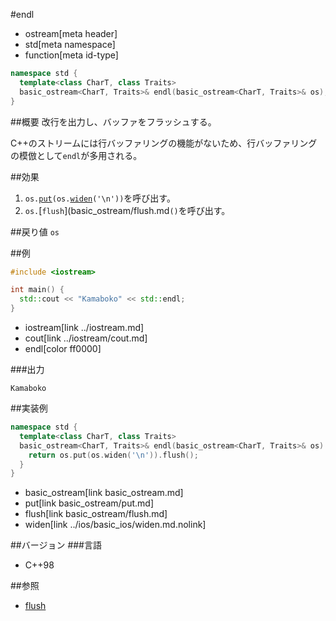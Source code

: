 #endl
* ostream[meta header]
* std[meta namespace]
* function[meta id-type]

```cpp
namespace std {
  template<class CharT, class Traits>
  basic_ostream<CharT, Traits>& endl(basic_ostream<CharT, Traits>& os);
}
```

##概要
改行を出力し、バッファをフラッシュする。

C++のストリームには行バッファリングの機能がないため、行バッファリングの模倣として`endl`が多用される。

##効果
1. `os.`[`put`](basic_ostream/put.md)`(os.`[`widen`](../ios/basic_ios/widen.md.nolink)`('\n'))`を呼び出す。
1. `os.`[`flush`](basic_ostream/flush.md`()`を呼び出す。

##戻り値
`os`

##例
```cpp
#include <iostream>

int main() {
  std::cout << "Kamaboko" << std::endl;
}
```
* iostream[link ../iostream.md]
* cout[link ../iostream/cout.md]
* endl[color ff0000]

###出力
```
Kamaboko
```

##実装例
```cpp
namespace std {
  template<class CharT, class Traits>
  basic_ostream<CharT, Traits>& endl(basic_ostream<CharT, Traits>& os) {
    return os.put(os.widen('\n')).flush();
  }
}
```
* basic_ostream[link basic_ostream.md]
* put[link basic_ostream/put.md]
* flush[link basic_ostream/flush.md]
* widen[link ../ios/basic_ios/widen.md.nolink]

##バージョン
###言語
- C++98

##参照
- [flush](flush.md)
